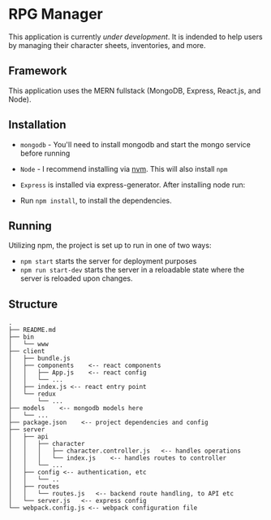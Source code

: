
# RPG Manager
This application is currently *under development*. It is indended to help users by managing their character sheets, inventories, and more.
## Framework
This application uses the MERN fullstack (MongoDB, Express, React.js, and Node).
## Installation
* `mongodb` - You'll need to install mongodb and start the mongo service before running
* `Node` - I recommend installing via [nvm](https://github.com/creationix/nvm). This will also install `npm`
* `Express` is installed via express-generator. After installing node run:

* Run `npm install`, to install the dependencies.

## Running
Utilizing npm, the project is set up to run in one of two ways:

* `npm start` starts the server for deployment purposes
* `npm run start-dev` starts the server in a reloadable state where the server is reloaded upon changes.

## Structure

```
.
├── README.md
├── bin
│   └── www
├── client
│   ├── bundle.js
│   ├── components    <-- react components
│   │   ├── App.js    <-- react config
│   │   └── ...
│   ├── index.js <-- react entry point
│   └── redux
│       └── ...
├── models    <-- mongodb models here
│   └── ...
├── package.json    <-- project dependencies and config
├── server
│   ├── api
│   │   ├── character
│   │   │   ├── character.controller.js   <-- handles operations
│   │   │   └── index.js    <-- handles routes to controller
│   │   └── ...
│   ├── config <-- authentication, etc
│   │   └── ..
│   ├── routes
│   │   └── routes.js   <-- backend route handling, to API etc
│   └── server.js   <-- express config
└── webpack.config.js <-- webpack configuration file
```
